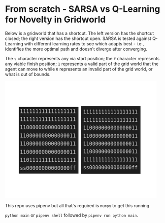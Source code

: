 # From scratch - SARSA vs Q-Learning for Novelty in Gridworld

Below is a gridworld that has a shortcut. The left version has the shortcut closed; the right version has the shortcut open. SARSA is tested against Q-Learning with different learning rates to see which adapts best - i.e., identifies the more optimal path and doesn't diverge after converging.

The `s` character represents any via start position; the `f` character represents any viable finish position; `1` represents a valid part of the grid world that the agent can move to while `0` represents an invalid part of the grid world, or what is out of bounds.
	
![Alt text](exp_grid.jpg)

This repo uses pipenv but all that's required is `numpy` to get this running.

`python main` or `pipenv shell` followed by `pipenv run python main`.
